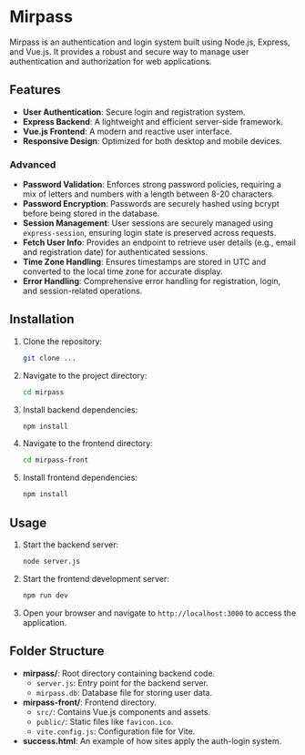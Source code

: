# Mirpass

Mirpass is an authentication and login system built using Node.js, Express, and Vue.js. It provides a robust and secure way to manage user authentication and authorization for web applications.

## Features

- **User Authentication**: Secure login and registration system.
- **Express Backend**: A lightweight and efficient server-side framework.
- **Vue.js Frontend**: A modern and reactive user interface.
- **Responsive Design**: Optimized for both desktop and mobile devices.

### Advanced
- **Password Validation**: Enforces strong password policies, requiring a mix of letters and numbers with a length between 8-20 characters.
- **Password Encryption**: Passwords are securely hashed using bcrypt before being stored in the database.
- **Session Management**: User sessions are securely managed using `express-session`, ensuring login state is preserved across requests.
- **Fetch User Info**: Provides an endpoint to retrieve user details (e.g., email and registration date) for authenticated sessions.
- **Time Zone Handling**: Ensures timestamps are stored in UTC and converted to the local time zone for accurate display.
- **Error Handling**: Comprehensive error handling for registration, login, and session-related operations.

## Installation

1. Clone the repository:
   ```bash
   git clone ...
   ```

2. Navigate to the project directory:
   ```bash
   cd mirpass
   ```

3. Install backend dependencies:
   ```bash
   npm install
   ```

4. Navigate to the frontend directory:
   ```bash
   cd mirpass-front
   ```

5. Install frontend dependencies:
   ```bash
   npm install
   ```

## Usage

1. Start the backend server:
   ```bash
   node server.js
   ```

2. Start the frontend development server:
   ```bash
   npm run dev
   ```

3. Open your browser and navigate to `http://localhost:3000` to access the application.

## Folder Structure

- **mirpass/**: Root directory containing backend code.
  - `server.js`: Entry point for the backend server.
  - `mirpass.db`: Database file for storing user data.
- **mirpass-front/**: Frontend directory.
  - `src/`: Contains Vue.js components and assets.
  - `public/`: Static files like `favicon.ico`.
  - `vite.config.js`: Configuration file for Vite.
- **success.html**: An example of how sites apply the auth-login system.

